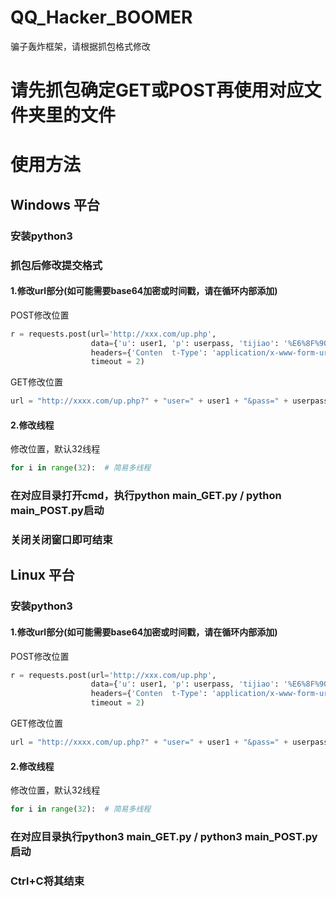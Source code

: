 # QQ_Hacker_BOOMER

骗子轰炸框架，请根据抓包格式修改

# 请先抓包确定GET或POST再使用对应文件夹里的文件

# 使用方法
## Windows 平台
### 安装python3
### 抓包后修改提交格式
#### 1.修改url部分(如可能需要base64加密或时间戳，请在循环内部添加)
POST修改位置
```python
r = requests.post(url='http://xxx.com/up.php',
                  data={'u': user1, 'p': userpass, 'tijiao': '%E6%8F%90%CD%8F%CD%8F%CD%8F%CD%8F%E4%BA%A4'},
                  headers={'Conten  t-Type': 'application/x-www-form-urlencoded'},
                  timeout = 2)
```
GET修改位置
```python
url = "http://xxxx.com/up.php?" + "user=" + user1 + "&pass=" + userpass
```
#### 2.修改线程
修改位置，默认32线程
```python
for i in range(32):  # 简易多线程
```
### 在对应目录打开cmd，执行python main_GET.py / python main_POST.py启动
### 关闭关闭窗口即可结束


## Linux 平台
### 安装python3
#### 1.修改url部分(如可能需要base64加密或时间戳，请在循环内部添加)
POST修改位置
```python
r = requests.post(url='http://xxx.com/up.php',
                  data={'u': user1, 'p': userpass, 'tijiao': '%E6%8F%90%CD%8F%CD%8F%CD%8F%CD%8F%E4%BA%A4'},
                  headers={'Conten  t-Type': 'application/x-www-form-urlencoded'},
                  timeout = 2)
```
GET修改位置
```python
url = "http://xxxx.com/up.php?" + "user=" + user1 + "&pass=" + userpass
```
#### 2.修改线程
修改位置，默认32线程
```python
for i in range(32):  # 简易多线程
```
### 在对应目录执行python3 main_GET.py / python3 main_POST.py启动
### Ctrl+C将其结束
